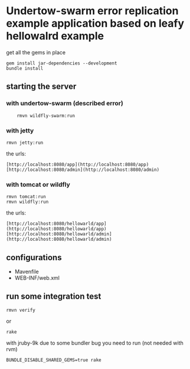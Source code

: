 # Undertow-swarm error replication example application based on leafy hellowalrd example

get all the gems in place

	gem install jar-dependencies --development
    bundle install

## starting the server

### with undertow-swarm (described error)

		rmvn wildfly-swarm:run

### with jetty

    rmvn jetty:run

the urls:

    [http://localhost:8080/app](http://localhost:8080/app)
    [http://localhost:8080/admin](http://localhost:8080/admin)

### with tomcat or wildfly

	rmvn tomcat:run
	rmvn wildfly:run

the urls:

    [http://localhost:8080/hellowarld/app](http://localhost:8080/hellowarld/app)
    [http://localhost:8080/hellowarld/admin](http://localhost:8080/hellowarld/admin)

## configurations

* Mavenfile
* WEB-INF/web.xml

## run some integration test

    rmvn verify

or

    rake

with jruby-9k due to some bundler bug you need to run (not needed with rvm)

    BUNDLE_DISABLE_SHARED_GEMS=true rake
